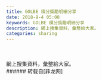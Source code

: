 ```yaml
---
title: GOLBE 積分獎勵明細分享
date: 2018-9-4 05:08
keywords: GOLBE 積分獎勵明細分享
description: 網上搜集資料，彙整給大家。
categories: sharing
---
```

<td class="t_f" id="postmessage_1722431">

<br/>
<img alt="" border="0" class="zoom" data-cf-modified-e4ad2f51ec60d848f00e6f7d-="" file="http://www.flw.ph/data/appbyme/upload/image/201809/04/7bcQC5798lf9.jpg" id="aimg_U9Gf9" lazyloadthumb="1" onclick="" onmouseover="" src="http://www.flw.ph/data/appbyme/upload/image/201809/04/7bcQC5798lf9.jpg"/><br/>
<br/>
網上搜集資料，彙整給大家。<img alt="" border="0" class="zoom" data-cf-modified-e4ad2f51ec60d848f00e6f7d-="" file="http://www.flw.ph//mobcent//app/data/phiz/default/30.png" id="aimg_W71Z2" lazyloadthumb="1" onclick="" onmouseover="" src="http://www.flw.ph//mobcent//app/data/phiz/default/30.png"/><br/>
<img alt="" border="0" class="zoom" data-cf-modified-e4ad2f51ec60d848f00e6f7d-="" file="http://www.flw.ph//mobcent//app/data/phiz/default/30.png" id="aimg_cY8A1" lazyloadthumb="1" onclick="" onmouseover="" src="http://www.flw.ph//mobcent//app/data/phiz/default/30.png"/><br/>
</td>
###### 转载自[菲龙网]